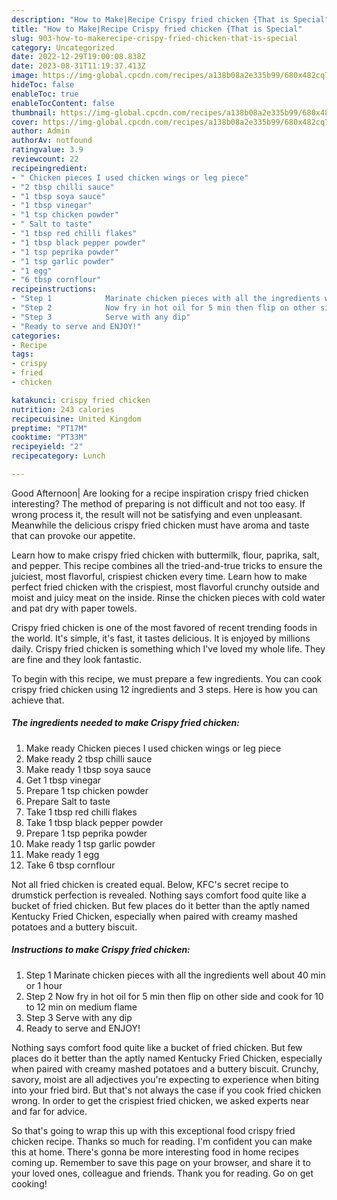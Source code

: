 ```yaml
---
description: "How to Make|Recipe Crispy fried chicken {That is Special"
title: "How to Make|Recipe Crispy fried chicken {That is Special"
slug: 903-how-to-makerecipe-crispy-fried-chicken-that-is-special
category: Uncategorized
date: 2022-12-29T19:00:08.838Z
date: 2023-08-31T11:19:37.413Z
image: https://img-global.cpcdn.com/recipes/a138b08a2e335b99/680x482cq70/crispy-fried-chicken-recipe-main-photo.jpg
hideToc: false
enableToc: true
enableTocContent: false
thumbnail: https://img-global.cpcdn.com/recipes/a138b08a2e335b99/680x482cq70/crispy-fried-chicken-recipe-main-photo.jpg
cover: https://img-global.cpcdn.com/recipes/a138b08a2e335b99/680x482cq70/crispy-fried-chicken-recipe-main-photo.jpg
author: Admin
authorAv: notfound
ratingvalue: 3.9
reviewcount: 22
recipeingredient:
- " Chicken pieces I used chicken wings or leg piece"
- "2 tbsp chilli sauce"
- "1 tbsp soya sauce"
- "1 tbsp vinegar"
- "1 tsp chicken powder"
- " Salt to taste"
- "1 tbsp red chilli flakes"
- "1 tbsp black pepper powder"
- "1 tsp peprika powder"
- "1 tsp garlic powder"
- "1 egg"
- "6 tbsp cornflour"
recipeinstructions:
- "Step 1            Marinate chicken pieces with all the ingredients well about 40 min or 1 hour"
- "Step 2            Now fry in hot oil for 5 min then flip on other side and cook for 10 to 12 min on medium flame"
- "Step 3            Serve with any dip"
- "Ready to serve and ENJOY!"
categories:
- Recipe
tags:
- crispy
- fried
- chicken

katakunci: crispy fried chicken 
nutrition: 243 calories
recipecuisine: United Kingdom
preptime: "PT17M"
cooktime: "PT33M"
recipeyield: "2"
recipecategory: Lunch

---
```



Good Afternoon| Are looking for a recipe inspiration crispy fried chicken interesting? The method of preparing is not difficult and not too easy. If wrong process it, the result will not be satisfying and even unpleasant. Meanwhile the delicious crispy fried chicken must have aroma and taste that can provoke our appetite.





Learn how to make crispy fried chicken with buttermilk, flour, paprika, salt, and pepper. This recipe combines all the tried-and-true tricks to ensure the juiciest, most flavorful, crispiest chicken every time. Learn how to make perfect fried chicken with the crispiest, most flavorful crunchy outside and moist and juicy meat on the inside. Rinse the chicken pieces with cold water and pat dry with paper towels.

Crispy fried chicken is one of the most favored of recent trending foods in the world. It's simple, it's fast, it tastes delicious. It is enjoyed by millions daily. Crispy fried chicken is something which I've loved my whole life. They are fine and they look fantastic.


To begin with this recipe, we must prepare a few ingredients. You can cook crispy fried chicken using 12 ingredients and 3 steps. Here is how you can achieve that.

<!--inarticleads1-->

##### The ingredients needed to make Crispy fried chicken:

1. Make ready  Chicken pieces I used chicken wings or leg piece
1. Make ready 2 tbsp chilli sauce
1. Make ready 1 tbsp soya sauce
1. Get 1 tbsp vinegar
1. Prepare 1 tsp chicken powder
1. Prepare  Salt to taste
1. Take 1 tbsp red chilli flakes
1. Take 1 tbsp black pepper powder
1. Prepare 1 tsp peprika powder
1. Make ready 1 tsp garlic powder
1. Make ready 1 egg
1. Take 6 tbsp cornflour


Not all fried chicken is created equal. Below, KFC&#39;s secret recipe to drumstick perfection is revealed. Nothing says comfort food quite like a bucket of fried chicken. But few places do it better than the aptly named Kentucky Fried Chicken, especially when paired with creamy mashed potatoes and a buttery biscuit. 

<!--inarticleads2-->

##### Instructions to make Crispy fried chicken:

1. Step 1            Marinate chicken pieces with all the ingredients well about 40 min or 1 hour
1. Step 2            Now fry in hot oil for 5 min then flip on other side and cook for 10 to 12 min on medium flame
1. Step 3            Serve with any dip
1. Ready to serve and ENJOY!

Nothing says comfort food quite like a bucket of fried chicken. But few places do it better than the aptly named Kentucky Fried Chicken, especially when paired with creamy mashed potatoes and a buttery biscuit. Crunchy, savory, moist are all adjectives you&#39;re expecting to experience when biting into your fried bird. But that&#39;s not always the case if you cook fried chicken wrong. In order to get the crispiest fried chicken, we asked experts near and far for advice. 

So that's going to wrap this up with this exceptional food crispy fried chicken recipe. Thanks so much for reading. I'm confident you can make this at home. There's gonna be more interesting food in home recipes coming up. Remember to save this page on your browser, and share it to your loved ones, colleague and friends. Thank you for reading. Go on get cooking!
